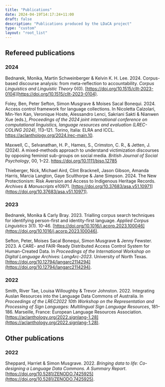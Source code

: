 ```yaml
---
title: "Publications"
date: 2024-04-19T14:17:24+11:00
draft: false
description: "Publications produced by the LDaCA project"
type: "custom"
layout: "root_list"
---
```


## Refereed publications

### 2024

Bednarek, Monika, Martin Schweinberger & Kelvin K. H. Lee. 2024. Corpus-based discourse analysis: from meta-reflection to accountability. _Corpus Linguistics and Linguistic Theory_ 0(0). [https://doi.org/10.1515/cllt-2023-0104](https://doi.org/10.1515/cllt-2023-0104).
<br />

Foley, Ben, Peter Sefton, Simon Musgrave & Moises Sacal Bonequi. 2024. Access control framework for language collections. In Nicoletta Calzolari, Min-Yen Kan, Veronique Hoste, Alessandro Lenci, Sakriani Sakti & Nianwen Xue (eds.), _Proceedings of the 2024 joint international conference on computational linguistics, language resources and evaluation (LREC-COLING 2024)_, 113–121. Torino, Italia: ELRA and ICCL. https://aclanthology.org/2024.lrec-main.10.
<br />

Maxwell, C., Selvanathan, H. P., Hames, S., Crimston, C. R., & Jetten, J. (2024). A mixed-methods approach to understand victimization discourses by opposing feminist sub-groups on social media. _British Journal of Social Psychology_, 00, 1–22. https://doi.org/10.1111/bjso.12785
<br>

Thieberger, Nick, Michael Aird, Clint Bracknell, Jason Gibson, Amanda Harris, Marcia Langton, Gaye Sculthorpe & Jane Simpson. 2024. The New Protectionism: Risk Aversion and Access to Indigenous Heritage Records. _Archives & Manuscripts_ e10971. [https://doi.org/10.37683/asa.v51.10971](https://doi.org/10.37683/asa.v51.10971).
<br />

### 2023

Bednarek, Monika & Carly Bray. 2023. Trialling corpus search techniques for identifying person-first and identity-first language. _Applied Corpus Linguistics_ 3(1). 10-46. [https://doi.org/10.1016/j.acorp.2023.100046](https://doi.org/10.1016/j.acorp.2023.100046).
<br />

Sefton, Peter, Moises Sacal Bonequi, Simon Musgrave & Jenny Fewster. 2023. A CARE- and FAIR-Ready Distributed Access Control System for Human-Created Data. In _Proceedings of the International Workshop on Digital Language Archives: LangArc-2023_. University of North Texas. [https://doi.org/10.12794/langarc2114294](https://doi.org/10.12794/langarc2114294).
<br />

### 2022

Smith, River Tae, Louisa Willoughby & Trevor Johnston. 2022. Integrating Auslan Resources into the Language Data Commons of Australia. In _Proceedings of the LREC2022 10th Workshop on the Representation and Processing of Sign Languages: Multilingual Sign Language Resources_, 181–186. Marseille, France: European Language Resources Association. [https://aclanthology.org/2022.signlang-1.28](https://aclanthology.org/2022.signlang-1.28).
<br />

## Other publications

### 2022

Sheppard, Harriet & Simon Musgrave. 2022. _Bringing data to life: Co-designing a Language Data Commons. A Summary Report_. [https://doi.org/10.5281/ZENODO.7425925](https://doi.org/10.5281/ZENODO.7425925).
